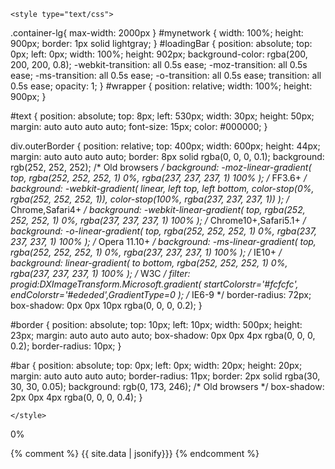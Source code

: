 <html>
<head>
    <script type="text/javascript" src="https://unpkg.com/vis-network/standalone/umd/vis-network.min.js"></script>

    <style type="text/css">
.container-lg{
	max-width: 2000px
}
#mynetwork {
  width: 100%;
  height: 900px;
  border: 1px solid lightgray;
}
#loadingBar {
  position: absolute;
  top: 0px;
  left: 0px;
  width: 100%;
  height: 902px;
  background-color: rgba(200, 200, 200, 0.8);
  -webkit-transition: all 0.5s ease;
  -moz-transition: all 0.5s ease;
  -ms-transition: all 0.5s ease;
  -o-transition: all 0.5s ease;
  transition: all 0.5s ease;
  opacity: 1;
}
#wrapper {
  position: relative;
  width: 100%;
  height: 900px;
}

#text {
  position: absolute;
  top: 8px;
  left: 530px;
  width: 30px;
  height: 50px;
  margin: auto auto auto auto;
  font-size: 15px;
  color: #000000;
}

div.outerBorder {
  position: relative;
  top: 400px;
  width: 600px;
  height: 44px;
  margin: auto auto auto auto;
  border: 8px solid rgba(0, 0, 0, 0.1);
  background: rgb(252, 252, 252); /* Old browsers */
  background: -moz-linear-gradient(
    top,
    rgba(252, 252, 252, 1) 0%,
    rgba(237, 237, 237, 1) 100%
  ); /* FF3.6+ */
  background: -webkit-gradient(
    linear,
    left top,
    left bottom,
    color-stop(0%, rgba(252, 252, 252, 1)),
    color-stop(100%, rgba(237, 237, 237, 1))
  ); /* Chrome,Safari4+ */
  background: -webkit-linear-gradient(
    top,
    rgba(252, 252, 252, 1) 0%,
    rgba(237, 237, 237, 1) 100%
  ); /* Chrome10+,Safari5.1+ */
  background: -o-linear-gradient(
    top,
    rgba(252, 252, 252, 1) 0%,
    rgba(237, 237, 237, 1) 100%
  ); /* Opera 11.10+ */
  background: -ms-linear-gradient(
    top,
    rgba(252, 252, 252, 1) 0%,
    rgba(237, 237, 237, 1) 100%
  ); /* IE10+ */
  background: linear-gradient(
    to bottom,
    rgba(252, 252, 252, 1) 0%,
    rgba(237, 237, 237, 1) 100%
  ); /* W3C */
  filter: progid:DXImageTransform.Microsoft.gradient( startColorstr='#fcfcfc', endColorstr='#ededed',GradientType=0 ); /* IE6-9 */
  border-radius: 72px;
  box-shadow: 0px 0px 10px rgba(0, 0, 0, 0.2);
}

#border {
  position: absolute;
  top: 10px;
  left: 10px;
  width: 500px;
  height: 23px;
  margin: auto auto auto auto;
  box-shadow: 0px 0px 4px rgba(0, 0, 0, 0.2);
  border-radius: 10px;
}

#bar {
  position: absolute;
  top: 0px;
  left: 0px;
  width: 20px;
  height: 20px;
  margin: auto auto auto auto;
  border-radius: 11px;
  border: 2px solid rgba(30, 30, 30, 0.05);
  background: rgb(0, 173, 246); /* Old browsers */
  box-shadow: 2px 0px 4px rgba(0, 0, 0, 0.4);
}

    </style>
</head>
<body>

<div id="wrapper">
  <div id="mynetwork"></div>
  <div id="loadingBar">
    <div class="outerBorder">
      <div id="text">0%</div>
      <div id="border">
        <div id="bar"></div>
      </div>
    </div>
  </div>
</div>

<script  type="text/javascript">
var tools = [  
	{% for tool in site.data %}
	{% assign tool_selected = tool[1] %}
	{% assign tool_filename = tool[0] %}	
    {
      id: "{{tool_filename}}",
	  label: "{{tool_selected.name}}",
	  title: "{{tool_selected.name}}",
	  group: "{{tool_selected.type}}"
    }{% unless forloop.last %},{% endunless %}
  {% endfor %}
];
var sources = [  
	{% for tool in site.data %}
	{% assign tool_selected = tool[1] %}
	{% assign tool_filename = tool[0] %}
		{% for source in tool_selected.sources %}
		{
		  from: "{{source.code}}",
		  to: "{{tool_filename}}"
		},
		{% endfor %}
	{% endfor %}
];
var destinations = [  
	{% for tool in site.data %}
	{% assign tool_selected = tool[1] %}
	{% assign tool_filename = tool[0] %}
		{% for destination in tool_selected.destinations %}
		{
		  from: "{{tool_filename}}",
		  to: "{{destination.code}}"
		},
		{% endfor %}
	{% endfor %}
];



</script>
{% comment %}
{{ site.data | jsonify}}}
{% endcomment %}


<script  type="text/javascript">
let tool_ids = tools.map(a => a.id);
var tools2 = tools;
sources.forEach( source => {
	if(! tool_ids.includes(source.from)){
		tools2.push({id: source.from, label:source.from, size:4,title:source.from, group: "unknown"});
		tool_ids.push(source.from)
	}		
})
destinations.forEach( destination => {
	if(! tool_ids.includes(destination.to)){
		tools2.push({id: destination.to, label:destination.to, size:4,title:destination.to, group: "unknown"});
		tool_ids.push(destination.to)
	}		
})



var nodes = tools2;
var edges = sources.concat(destinations);
var network;
var allNodes;
var highlightActive = false;

var nodesDataset = new vis.DataSet(nodes); 
var edgesDataset = new vis.DataSet(edges); 

function draw() {
  var container = document.getElementById("mynetwork");
  var options = {
    nodes: {
      shape: "box",
	  labelHighlightBold: true,
      font: {
        size: 12,
        face: "Tahoma",
		align: "left" 
      },
    },
    edges: {
      width: 0.15,
      color: { inherit: "from" },
      smooth: {
        type: "continuous",
      },
	  arrows: "to",
	  hoverWidth: 3
    },
	layout: {
		improvedLayout: false
	},
    physics: {
		solver:'repulsion'
	},
    interaction: {
      tooltipDelay: 200,
      hideEdgesOnDrag: false,
      hideEdgesOnZoom: true,
	  hover: true,
    },
  };
  var data = { nodes: nodesDataset, edges: edgesDataset }; 

  network = new vis.Network(container, data, options);

  network.on("stabilizationProgress", function (params) {
    var maxWidth = 496;
    var minWidth = 20;
    var widthFactor = params.iterations / params.total;
    var width = Math.max(minWidth, maxWidth * widthFactor);

    document.getElementById("bar").style.width = width + "px";
    document.getElementById("text").innerText =
      Math.round(widthFactor * 100) + "%";
  });
  network.once("stabilizationIterationsDone", function () {
    document.getElementById("text").innerText = "100%";
    document.getElementById("bar").style.width = "496px";
    document.getElementById("loadingBar").style.opacity = 0;
    // really clean the dom element
    setTimeout(function () {
      document.getElementById("loadingBar").style.display = "none";
    }, 500);
  });
  
  // get a JSON object
  allNodes = nodesDataset.get({ returnType: "Object" });
  
  network.on("click", neighbourhoodHighlight);
}

function neighbourhoodHighlight(params) {
  // if something is selected:
  if (params.nodes.length > 0) {
    highlightActive = true;
    var i, j;
    var selectedNode = params.nodes[0];
    var degrees = 1;

    // mark all nodes as hard to read.
    for (var nodeId in allNodes) {
      allNodes[nodeId].color = "rgba(200,200,200,0.5)";
      if (allNodes[nodeId].hiddenLabel === undefined) {
        allNodes[nodeId].hiddenLabel = allNodes[nodeId].label;
        allNodes[nodeId].label = undefined;
      }
    }
    var connectedNodes = network.getConnectedNodes(selectedNode);
    var allConnectedNodes = [];

    

    // all first degree nodes get their own color and their label back
    for (i = 0; i < connectedNodes.length; i++) {
      allNodes[connectedNodes[i]].color = undefined;
      if (allNodes[connectedNodes[i]].hiddenLabel !== undefined) {
        allNodes[connectedNodes[i]].label =
          allNodes[connectedNodes[i]].hiddenLabel;
        allNodes[connectedNodes[i]].hiddenLabel = undefined;
      }
    }

    // the main node gets its own color and its label back.
    allNodes[selectedNode].color = undefined;
    if (allNodes[selectedNode].hiddenLabel !== undefined) {
      allNodes[selectedNode].label = allNodes[selectedNode].hiddenLabel;
      allNodes[selectedNode].hiddenLabel = undefined;
    }
  } else if (highlightActive === true) {
    // reset all nodes
    for (var nodeId in allNodes) {
      allNodes[nodeId].color = undefined;
      if (allNodes[nodeId].hiddenLabel !== undefined) {
        allNodes[nodeId].label = allNodes[nodeId].hiddenLabel;
        allNodes[nodeId].hiddenLabel = undefined;
      }
    }
    highlightActive = false;
  }

  // transform the object into an array
  var updateArray = [];
  for (nodeId in allNodes) {
    if (allNodes.hasOwnProperty(nodeId)) {
      updateArray.push(allNodes[nodeId]);
    }
  }
  nodesDataset.update(updateArray);
}

window.addEventListener("load", () => {
  draw();
});

</script>




</body>
</html>

